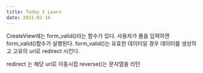 ```yaml
---
title: Today I Learn
date: 2021-02-18
---
```


CreateView에는 form_valid()라는 함수가 있다.
사용자가 폼을 입력하면 form_valid()함수가 실행된다.
form_valid()는 유효한 데이터일 경우 데이터를 생성하고 고유의 url로 redirect 시킨다.

redirect 는 해당 url로 이동시킴
reverse()는 문자열을 리턴
